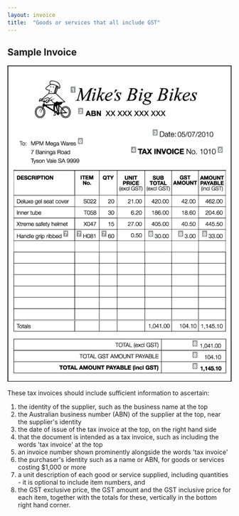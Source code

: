```yaml
---
layout: invoice
title:  "Goods or services that all include GST"
---
```


<h2>Sample Invoice</h2>
<p><img class="full-width" src="images/48360-3.gif" alt="Tax invoice for goods or services that all include GST." title="Tax invoice for goods or services that all include GST."></p>
<p>These tax invoices should include sufficient information to ascertain:</p>
<ol>
<li value="1">the identity of the supplier, such as the business name at the top</li>
<li value="2">the Australian business number (ABN) of the supplier at the top, near the supplier's identity</li>
<li value="3">the date of issue of the tax invoice at the top, on the right hand side</li>
<li value="4">that the document is intended as a tax invoice, such as including the words 'tax invoice' at the top</li>
<li value="5">an invoice number shown prominently alongside the words 'tax invoice'</li>
<li value="6">the purchaser's identity such as a name or ABN, for goods or services costing $1,000 or more</li>
<li value="7">a unit description of each good or service supplied, including quantities - it is optional to include item numbers, and</li>
<li value="8">the GST exclusive price, the GST amount and the GST inclusive price for each item, together with the totals for these, vertically in the bottom right hand corner.</li>
</ol>

